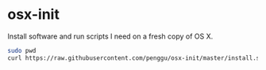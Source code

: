 # osx-init
Install software and run scripts I need on a fresh copy of OS X.

```bash
sudo pwd
curl https://raw.githubusercontent.com/penggu/osx-init/master/install.sh
```
